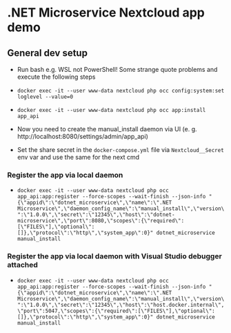 # .NET Microservice Nextcloud app demo

## General dev setup

- Run bash e.g. WSL not PowerShell! Some strange quote problems and execute the following steps

- `docker exec -it --user www-data nextcloud php occ config:system:set loglevel --value=0`

- `docker exec -it --user www-data nextcloud php occ app:install app_api`

- Now you need to create the manual_install daemon via UI (e. g. http://localhost:8080/settings/admin/app_api)

- Set the share secret in the `docker-compose.yml` file via `Nextcloud__Secret` env var and use the same for the next cmd

### Register the app via local daemon

- `docker exec -it --user www-data nextcloud php occ app_api:app:register --force-scopes --wait-finish --json-info "{\"appid\":\"dotnet_microservice\",\"name\":\".NET Microservice\",\"daemon_config_name\":\"manual_install\",\"version\":\"1.0.0\",\"secret\":\"12345\",\"host\":\"dotnet-microservice\",\"port\":8080,\"scopes\":{\"required\":[\"FILES\"],\"optional\":[]},\"protocol\":\"http\",\"system_app\":0}" dotnet_microservice manual_install`

### Register the app via local daemon with Visual Studio debugger attached

- `docker exec -it --user www-data nextcloud php occ app_api:app:register --force-scopes --wait-finish --json-info "{\"appid\":\"dotnet_microservice\",\"name\":\".NET Microservice\",\"daemon_config_name\":\"manual_install\",\"version\":\"1.0.0\",\"secret\":\"12345\",\"host\":\"host.docker.internal\",\"port\":5047,\"scopes\":{\"required\":[\"FILES\"],\"optional\":[]},\"protocol\":\"http\",\"system_app\":0}" dotnet_microservice manual_install`
